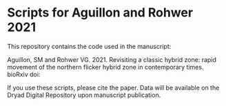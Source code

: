 # Scripts for Aguillon and Rohwer 2021


This repository contains the code used in the manuscript:

Aguillon, SM and Rohwer VG. 2021. Revisiting a classic hybrid zone: rapid movement of the northern flicker hybrid zone in contemporary times. bioRxiv doi: 

If you use these scripts, please cite the paper. Data will be available on the Dryad Digital Repository upon manuscript publication.
